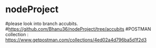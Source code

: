 # nodeProject
#please look into branch accubits.
#https://github.com/Bhanu36/nodeProject/tree/accubits
#POSTMAN collection : https://www.getpostman.com/collections/4ed02a4d796ba5d1f2d3
